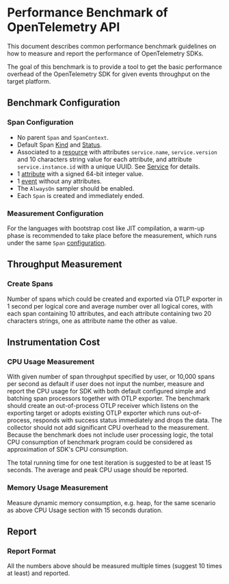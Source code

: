 # Performance Benchmark of OpenTelemetry API

This document describes common performance benchmark guidelines on how to
measure and report the performance of OpenTelemetry SDKs.

The goal of this benchmark is to provide a tool to get the basic performance
overhead of the OpenTelemetry SDK for given events throughput on the target
platform.

## Benchmark Configuration

### Span Configuration

- No parent `Span` and `SpanContext`.
- Default Span [Kind](./trace/api.md#spankind) and
  [Status](./trace/api.md#set-status).
- Associated to a [resource](overview.md#resources) with attributes
  `service.name`, `service.version` and 10 characters string value for each
  attribute, and attribute `service.instance.id` with a unique UUID. See
  [Service](./resource/semantic_conventions/README.md#service) for details.
- 1 [attribute](./common/common.md#attributes) with a signed 64-bit integer
  value.
- 1 [event](./trace/api.md#add-events) without any attributes.
- The `AlwaysOn` sampler should be enabled.
- Each `Span` is created and immediately ended.

### Measurement Configuration

For the languages with bootstrap cost like JIT compilation, a warm-up phase is
recommended to take place before the measurement, which runs under the same
`Span` [configuration](#span-configuration).

## Throughput Measurement

### Create Spans

Number of spans which could be created and exported via OTLP exporter in 1
second per logical core and average number over all logical cores, with each
span containing 10 attributes, and each attribute containing two 20 characters
strings, one as attribute name the other as value.

## Instrumentation Cost

### CPU Usage Measurement

With given number of span throughput specified by user, or 10,000 spans per
second as default if user does not input the number, measure and report the CPU
usage for SDK with both default configured simple and batching span processors
together with OTLP exporter. The benchmark should create an out-of-process OTLP
receiver which listens on the exporting target or adopts existing OTLP exporter
which runs out-of-process, responds with success status immediately and drops
the data. The collector should not add significant CPU overhead to the
measurement. Because the benchmark does not include user processing logic, the
total CPU consumption of benchmark program could be considered as approximation
of SDK's CPU consumption.

The total running time for one test iteration is suggested to be at least 15
seconds. The average and peak CPU usage should be reported.

### Memory Usage Measurement

Measure dynamic memory consumption, e.g. heap, for the same scenario as above
CPU Usage section with 15 seconds duration.

## Report

### Report Format

All the numbers above should be measured multiple times (suggest 10 times at
least) and reported.

